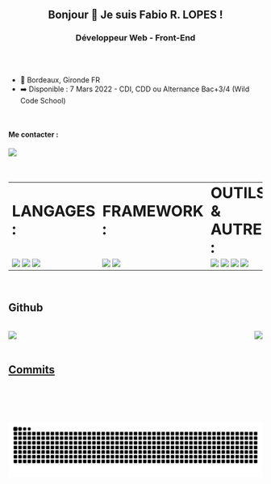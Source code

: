 <h2 align="center">Bonjour 👋 Je suis Fabio R. LOPES !</h2>
<h3 align="center">Développeur Web - Front-End</h3>

<br>
<br>

- 📍 Bordeaux, Gironde FR
- ➡️ Disponible : 7 Mars 2022 - CDI, CDD ou Alternance Bac+3/4 (Wild Code School)

<br>

#### Me contacter :
  
<div>
  <a href="https://www.linkedin.com/in/fabio-ramoslopes/" target="_blank"><img height="40em" src="https://img.shields.io/badge/LinkedIn-0077B5?style=for-the-badge&logo=linkedin&logoColor=white"></a>
</div>

<br>
<br>

<table border="0">
 <tr>
    <td><b style="font-size:30px">LANGAGES :</b></td>
   <td><b style="font-size:30px">FRAMEWORK :</b></td>
   <td><b style="font-size:30px">OUTILS & AUTRE :</b></td>
 </tr>
 <tr>
    <td>
      <img height="35em" src="https://cdn.jsdelivr.net/gh/devicons/devicon/icons/html5/html5-original.svg"/>
      <img height="35em" src="https://cdn.jsdelivr.net/gh/devicons/devicon/icons/css3/css3-original.svg"/>
      <img height="35em" src="https://cdn.jsdelivr.net/gh/devicons/devicon/icons/javascript/javascript-original.svg"/>
    </td>
    <td>
      <img height="35em" src="https://cdn.jsdelivr.net/gh/devicons/devicon/icons/express/express-original.svg"/>
      <img height="35em" src="https://cdn.jsdelivr.net/gh/devicons/devicon/icons/vuejs/vuejs-original.svg"/>
    </td>
    <td>
      <img height="35em" src="https://cdn.jsdelivr.net/gh/devicons/devicon/icons/nodejs/nodejs-original.svg"/>
      <img height="35em" src="https://cdn.jsdelivr.net/gh/devicons/devicon/icons/sass/sass-original.svg"/>
      <img height="35em" src="https://cdn.jsdelivr.net/gh/devicons/devicon/icons/vscode/vscode-original.svg"/>
      <img height="35em" src="https://cdn.jsdelivr.net/gh/devicons/devicon/icons/git/git-plain.svg"/>
    </td>
 </tr>
</table>

<br>

## Github
<br>

<div align="rigth">
  <a href="https://github.com/FabioDevCode">
  <img align="top"  src="https://github-readme-stats.vercel.app/api/top-langs/?username=FabioDevCode&layout=defaut&theme=highcontrast&langs_count=10&bg_color=273849&title_color=41B783&icon_color=41B783&&text_color=ffffff&border_color=ffffff&border_radius=25px"/>
   <img align="right" height="180em" src="https://github-readme-stats.vercel.app/api?username=FabioDevCode&layout=defaut&theme=highcontrast&langs_count=10&bg_color=273849&title_color=41B783&icon_color=41B783&&text_color=ffffff&border_color=ffffff&border_radius=25px"/>
</div>

<br>

## Commits
![Snake animation](https://github.com/FabioDevCode/FabioDevCode/blob/output/github-contribution-grid-snake.svg)

  
